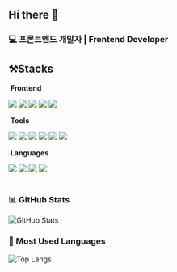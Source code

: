 ## Hi there 👋



### 💻 프론트엔드 개발자 | Frontend Developer

<h2>⚒️Stacks</h2>
<p>
  <div>
    <p>&nbsp;<strong>Frontend</strong></p>
  <img src="https://img.shields.io/badge/Next-black?style=flat-square&logo=next.js&logoColor=white" />
  <img src="https://img.shields.io/badge/React-61DAFB?style=flat-square&logo=React&logoColor=white"/>
  <img src="https://img.shields.io/badge/JavaScript-F7DF1E?style=flat-square&logo=Javascript&logoColor=ffffff"/>
  <img src="https://img.shields.io/badge/TypeScript-3178C6?style=flat-square&logo=TypeScript&logoColor=white"/>
  <img src="https://img.shields.io/badge/Tailwind-06B6D4?style=flat-square&logo=tailwindCss&logoColor=white"/>
  </div>
  <div>
    <p>&nbsp;<strong>Tools</strong></p>
  <img src="https://img.shields.io/badge/MySQL-4479A1?style=flat-square&logo=MySQL&logoColor=white"/>
  <img src="https://img.shields.io/badge/Figma-F24E1E?style=flat-square&logo=Figma&logoColor=white"/>
  <img src="https://img.shields.io/badge/Notion-000000?style=flat-square&logo=Notion&logoColor=white"/>
  <img src="https://img.shields.io/badge/discord-5865F2?style=flat-square&logo=discord&logoColor=white"/>
  <img src="https://img.shields.io/badge/git-F05032?style=flat-square&logo=git&logoColor=white"/>
  <img src="https://img.shields.io/badge/github-181717?style=flat-square&logo=github&logoColor=white"/>
  </div>
  <div>
    <p>&nbsp;<strong>Languages</strong></p>
  <img src="https://img.shields.io/badge/java-%23ED8B00.svg?style=flat-square&logo=openjdk&logoColor=white"/>
  <img src="https://img.shields.io/badge/c++-00599C?style=flat-square&logo=c++&logoColor=white"/>
  <img src="https://img.shields.io/badge/JavaScript-F7DF1E?style=flat-square&logo=Javascript&logoColor=ffffff"/>
  <img src="https://img.shields.io/badge/TypeScript-3178C6?style=flat-square&logo=TypeScript&logoColor=white"/>
  </div>
  <br>
</p>

### 📊 GitHub Stats
![GitHub Stats](https://github-readme-stats.vercel.app/api?username=bk-git-hub&show_icons=true&theme=radical)


### 🌟 Most Used Languages
![Top Langs](https://github-readme-stats.vercel.app/api/top-langs/?username=bk-git-hub&layout=compact&theme=radical)


